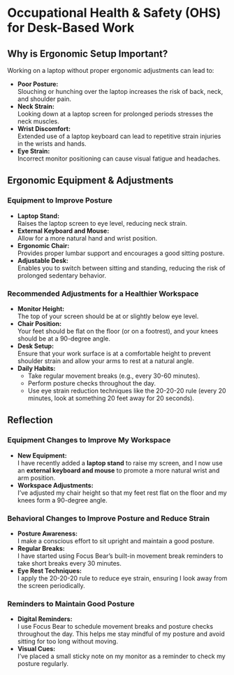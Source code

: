 # Occupational Health & Safety (OHS) for Desk-Based Work

## Why is Ergonomic Setup Important?

Working on a laptop without proper ergonomic adjustments can lead to:

- **Poor Posture:**  
  Slouching or hunching over the laptop increases the risk of back, neck, and shoulder pain.
- **Neck Strain:**  
  Looking down at a laptop screen for prolonged periods stresses the neck muscles.
- **Wrist Discomfort:**  
  Extended use of a laptop keyboard can lead to repetitive strain injuries in the wrists and hands.
- **Eye Strain:**  
  Incorrect monitor positioning can cause visual fatigue and headaches.

## Ergonomic Equipment & Adjustments

### Equipment to Improve Posture

- **Laptop Stand:**  
  Raises the laptop screen to eye level, reducing neck strain.
- **External Keyboard and Mouse:**  
  Allow for a more natural hand and wrist position.
- **Ergonomic Chair:**  
  Provides proper lumbar support and encourages a good sitting posture.
- **Adjustable Desk:**  
  Enables you to switch between sitting and standing, reducing the risk of prolonged sedentary behavior.

### Recommended Adjustments for a Healthier Workspace

- **Monitor Height:**  
  The top of your screen should be at or slightly below eye level.
- **Chair Position:**  
  Your feet should be flat on the floor (or on a footrest), and your knees should be at a 90-degree angle.
- **Desk Setup:**  
  Ensure that your work surface is at a comfortable height to prevent shoulder strain and allow your arms to rest at a natural angle.
- **Daily Habits:**
  - Take regular movement breaks (e.g., every 30-60 minutes).
  - Perform posture checks throughout the day.
  - Use eye strain reduction techniques like the 20-20-20 rule (every 20 minutes, look at something 20 feet away for 20 seconds).

## Reflection

### Equipment Changes to Improve My Workspace

- **New Equipment:**  
  I have recently added a **laptop stand** to raise my screen, and I now use an **external keyboard and mouse** to promote a more natural wrist and arm position.
- **Workspace Adjustments:**  
  I’ve adjusted my chair height so that my feet rest flat on the floor and my knees form a 90-degree angle.

### Behavioral Changes to Improve Posture and Reduce Strain

- **Posture Awareness:**  
  I make a conscious effort to sit upright and maintain a good posture.
- **Regular Breaks:**  
  I have started using Focus Bear’s built-in movement break reminders to take short breaks every 30 minutes.
- **Eye Rest Techniques:**  
  I apply the 20-20-20 rule to reduce eye strain, ensuring I look away from the screen periodically.

### Reminders to Maintain Good Posture

- **Digital Reminders:**  
  I use Focus Bear to schedule movement breaks and posture checks throughout the day. This helps me stay mindful of my posture and avoid sitting for too long without moving.
- **Visual Cues:**  
  I’ve placed a small sticky note on my monitor as a reminder to check my posture regularly.
